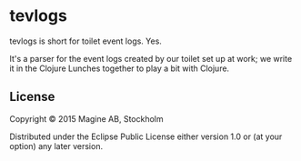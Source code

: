 # tevlogs

tevlogs is short for toilet event logs. Yes.

It's a parser for the event logs created by our toilet set up at work; we write it in the Clojure Lunches together to play a bit with Clojure.




## License

Copyright © 2015 Magine AB, Stockholm

Distributed under the Eclipse Public License either version 1.0 or (at
your option) any later version.
